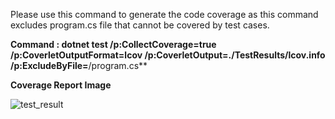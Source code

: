 Please use this command to generate the code coverage as this command excludes program.cs file that cannot be covered by test cases.

**Command : dotnet test /p:CollectCoverage=true /p:CoverletOutputFormat=lcov /p:CoverletOutput=./TestResults/lcov.info /p:ExcludeByFile=**/program.cs**

**Coverage Report Image**


 ![test_result](https://github.com/devansh-kapoor/dotNet_Assignment_unitTest/assets/94031829/d3bacae8-6677-4acc-87ab-c482de7c624c)
